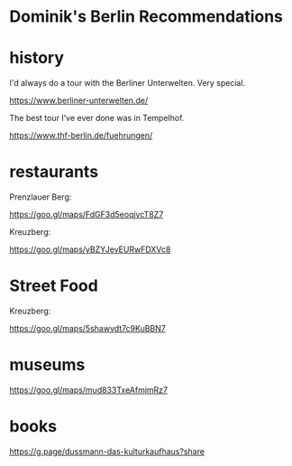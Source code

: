 # Dominik's Berlin Recommendations

# history

I'd always do a tour with the Berliner Unterwelten. Very special.

https://www.berliner-unterwelten.de/

The best tour I've ever done was in Tempelhof.

https://www.thf-berlin.de/fuehrungen/

# restaurants

Prenzlauer Berg:

https://goo.gl/maps/FdGF3d5eoqjvcT8Z7

Kreuzberg:

https://goo.gl/maps/yBZYJevEURwFDXVc8

# Street Food

Kreuzberg:

https://goo.gl/maps/5shawvdt7c9KuBBN7

# museums

https://goo.gl/maps/mud833TxeAfmjmRz7

# books

https://g.page/dussmann-das-kulturkaufhaus?share
